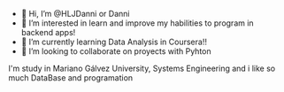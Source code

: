 - 👋 Hi, I’m @HLJDanni or Danni 
- 👀 I’m interested in learn and improve my habilities to program in backend apps!
- 🌱 I’m currently learning Data Analysis in Coursera!!
- 💞️ I’m looking to collaborate on proyects with Pyhton

I'm study in Mariano Gálvez University, Systems Engineering and i like so much DataBase and programation 

<!---
HLJDanni/HLJDanni is a ✨ special ✨ repository because its `README.md` (this file) appears on your GitHub profile.
You can click the Preview link to take a look at your changes.
--->
